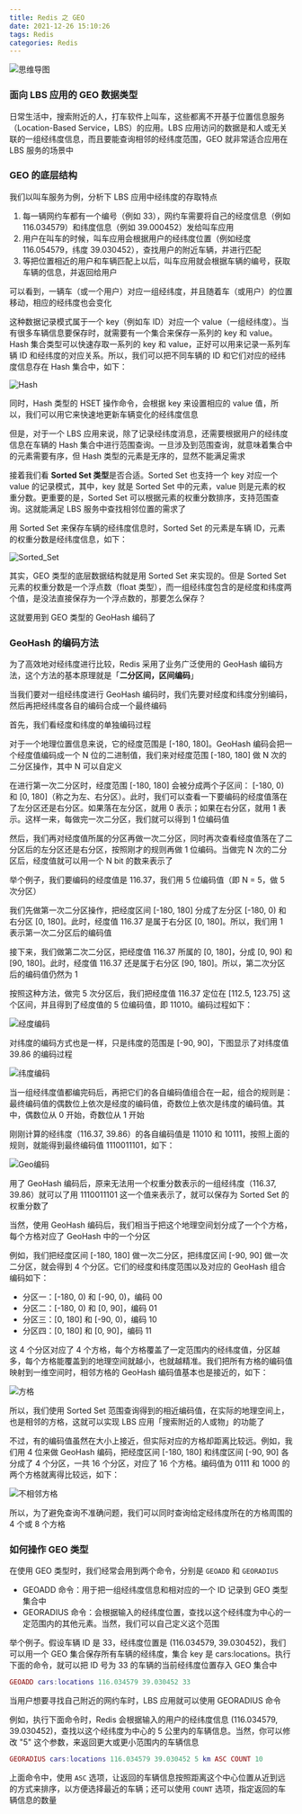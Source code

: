 ```yaml
---
title: Redis 之 GEO
date: 2021-12-26 15:10:26
tags: Redis
categories: Redis
---
```


![思维导图](Redis-之-GEO/思维导图.png)



### 面向 LBS 应用的 GEO 数据类型



日常生活中，搜索附近的人，打车软件上叫车，这些都离不开基于位置信息服务（Location-Based Service，LBS）的应用。LBS 应用访问的数据是和人或无关联的一组经纬度信息，而且要能查询相邻的经纬度范围，GEO 就非常适合应用在 LBS 服务的场景中



### GEO 的底层结构



我们以叫车服务为例，分析下 LBS 应用中经纬度的存取特点



1. 每一辆网约车都有一个编号（例如 33），网约车需要将自己的经度信息（例如 116.034579）和纬度信息（例如 39.000452）发给叫车应用
2. 用户在叫车的时候，叫车应用会根据用户的经纬度位置（例如经度 116.054579，纬度 39.030452），查找用户的附近车辆，并进行匹配
3. 等把位置相近的用户和车辆匹配上以后，叫车应用就会根据车辆的编号，获取车辆的信息，并返回给用户



可以看到，一辆车（或一个用户）对应一组经纬度，并且随着车（或用户）的位置移动，相应的经纬度也会变化



这种数据记录模式属于一个 key（例如车 ID）对应一个 value（一组经纬度）。当有很多车辆信息要保存时，就需要有一个集合来保存一系列的 key 和 value。Hash 集合类型可以快速存取一系列的 key 和 value，正好可以用来记录一系列车辆 ID 和经纬度的对应关系。所以，我们可以把不同车辆的 ID 和它们对应的经纬度信息存在 Hash 集合中，如下：



![Hash](Redis-之-GEO/Hash.png)



同时，Hash 类型的 HSET 操作命令，会根据 key 来设置相应的 value 值，所以，我们可以用它来快速地更新车辆变化的经纬度信息



但是，对于一个 LBS 应用来说，除了记录经纬度消息，还需要根据用户的经纬度信息在车辆的 Hash 集合中进行范围查询。一旦涉及到范围查询，就意味着集合中的元素需要有序，但 Hash 类型的元素是无序的，显然不能满足需求



接着我们看 **Sorted Set 类型**是否合适。Sorted Set 也支持一个 key 对应一个 value 的记录模式，其中，key 就是 Sorted Set 中的元素，value 则是元素的权重分数。更重要的是，Sorted Set 可以根据元素的权重分数排序，支持范围查询。这就能满足 LBS 服务中查找相邻位置的需求了



用 Sorted Set 来保存车辆的经纬度信息时，Sorted Set 的元素是车辆 ID，元素的权重分数是经纬度信息，如下：



![Sorted_Set](Redis-之-GEO/Sorted_Set.png)



其实，GEO 类型的底层数据结构就是用 Sorted Set 来实现的。但是 Sorted Set 元素的权重分数是一个浮点数（float 类型），而一组经纬度包含的是经度和纬度两个值，是没法直接保存为一个浮点数的，那要怎么保存？



这就要用到 GEO 类型的 GeoHash 编码了



### GeoHash 的编码方法



为了高效地对经纬度进行比较，Redis 采用了业务广泛使用的 GeoHash 编码方法，这个方法的基本原理就是「**二分区间，区间编码**」



当我们要对一组经纬度进行 GeoHash 编码时，我们先要对经度和纬度分别编码，然后再把经纬度各自的编码合成一个最终编码



首先，我们看经度和纬度的单独编码过程



对于一个地理位置信息来说，它的经度范围是 [-180, 180]。GeoHash 编码会把一个经度值编码成一个 N 位的二进制值，我们来对经度范围  [-180, 180] 做 N 次的二分区操作，其中 N 可以自定义



在进行第一次二分区时，经度范围  [-180, 180] 会被分成两个子区间： [-180, 0) 和  [0, 180]（称之为左、右分区）。此时，我们可以查看一下要编码的经度值落在了左分区还是右分区。如果落在左分区，就用 0 表示；如果在右分区，就用 1 表示。这样一来，每做完一次二分区，我们就可以得到 1 位编码值



然后，我们再对经度值所属的分区再做一次二分区，同时再次查看经度值落在了二分区后的左分区还是右分区，按照刚才的规则再做 1 位编码。当做完 N 次的二分区后，经度值就可以用一个 N bit 的数来表示了



举个例子，我们要编码的经度值是 116.37，我们用 5 位编码值（即 N = 5，做 5 次分区）



我们先做第一次二分区操作，把经度区间  [-180, 180] 分成了左分区  [-180, 0) 和 右分区 [0, 180]。此时，经度值 116.37 是属于右分区 [0, 180]。所以，我们用 1 表示第一次二分区后的编码值



接下来，我们做第二次二分区，把经度值 116.37 所属的 [0, 180]，分成 [0, 90) 和 [90, 180]。此时，经度值 116.37 还是属于右分区 [90, 180]。所以，第二次分区后的编码值仍然为 1



按照这种方法，做完 5 次分区后，我们把经度值 116.37 定位在 [112.5, 123.75] 这个区间，并且得到了经度值的 5 位编码值，即 11010。编码过程如下：



![经度编码](Redis-之-GEO/经度编码.png)



对纬度的编码方式也是一样，只是纬度的范围是 [-90, 90]，下图显示了对纬度值 39.86 的编码过程



![纬度编码](Redis-之-GEO/纬度编码.png)



当一组经纬度值都编完码后，再把它们的各自编码值组合在一起，组合的规则是：最终编码值的偶数位上依次是经度的编码值，奇数位上依次是纬度的编码值。其中，偶数位从 0 开始，奇数位从 1 开始



刚刚计算的经纬度（116.37, 39.86）的各自编码值是 11010 和 10111，按照上面的规则，就能得到最终编码值 1110011101，如下：



![Geo编码](Redis-之-GEO/Geo编码.png)



用了 GeoHash 编码后，原来无法用一个权重分数表示的一组经纬度（116.37, 39.86）就可以了用 1110011101 这一个值来表示了，就可以保存为 Sorted Set 的权重分数了



当然，使用 GeoHash 编码后，我们相当于把这个地理空间划分成了一个个方格，每个方格对应了 GeoHash 中的一个分区



例如，我们把经度区间 [-180, 180] 做一次二分区，把纬度区间 [-90, 90] 做一次二分区，就会得到 4 个分区。它们的经度和纬度范围以及对应的 GeoHash 组合编码如下：



- 分区一：[-180, 0) 和 [-90, 0)，编码 00
- 分区二：[-180, 0) 和 [0, 90]，编码 01
- 分区三：[0, 180] 和 [-90, 0)，编码 10
- 分区四：[0, 180] 和 [0, 90]，编码 11



这 4 个分区对应了 4 个方格，每个方格覆盖了一定范围内的经纬度值，分区越多，每个方格能覆盖到的地理空间就越小，也就越精准。我们把所有方格的编码值映射到一维空间时，相邻方格的 GeoHash 编码值基本也是接近的，如下：



![方格](Redis-之-GEO/方格.png)



所以，我们使用 Sorted Set 范围查询得到的相近编码值，在实际的地理空间上，也是相邻的方格，这就可以实现 LBS 应用「搜索附近的人或物」的功能了



不过，有的编码值虽然在大小上接近，但实际对应的方格却距离比较远。例如，我们用 4 位来做 GeoHash 编码，把经度区间 [-180, 180] 和纬度区间 [-90, 90] 各分成了 4 个分区，一共 16 个分区，对应了 16 个方格。编码值为 0111 和 1000 的两个方格就离得比较远，如下：



![不相邻方格](Redis-之-GEO/不相邻方格.png)



所以，为了避免查询不准确问题，我们可以同时查询给定经纬度所在的方格周围的 4 个或 8 个方格



### 如何操作 GEO 类型



在使用 GEO 类型时，我们经常会用到两个命令，分别是 `GEOADD` 和 `GEORADIUS`



- GEOADD 命令：用于把一组经纬度信息和相对应的一个 ID 记录到 GEO 类型集合中
- GEORADIUS 命令：会根据输入的经纬度位置，查找以这个经纬度为中心的一定范围内的其他元素。当然，我们可以自己定义这个范围



举个例子。假设车辆 ID 是 33，经纬度位置是 (116.034579, 39.030452)，我们可以用一个 GEO 集合保存所有车辆的经纬度，集合 key 是 cars:locations。执行下面的命令，就可以把 ID 号为 33 的车辆的当前经纬度位置存入 GEO 集合中



```lua
GEOADD cars:locations 116.034579 39.030452 33
```



当用户想要寻找自己附近的网约车时，LBS 应用就可以使用 GEORADIUS 命令



例如，执行下面命令时，Redis 会根据输入的用户的经纬度信息 (116.034579, 39.030452)，查找以这个经纬度为中心的 5 公里内的车辆信息。当然，你可以修改 "5" 这个参数，来返回更大或更小范围内的车辆信息



```lua
GEORADIUS cars:locations 116.034579 39.030452 5 km ASC COUNT 10
```



上面命令中，使用 `ASC` 选项，让返回的车辆信息按照距离这个中心位置从近到远的方式来排序，以方便选择最近的车辆；还可以使用 `COUNT` 选项，指定返回的车辆信息的数量







